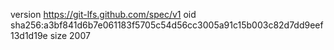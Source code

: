 version https://git-lfs.github.com/spec/v1
oid sha256:a3bf841d6b7e061183f5705c54d56cc3005a91c15b003c82d7dd9eef13d1d19e
size 2007
